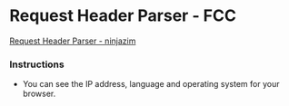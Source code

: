 # Request Header Parser - FCC

[Request Header Parser - ninjazim](https://clean-jellyfish.glitch.me/)

### Instructions
* You can see the IP address, language and operating system for your browser.
